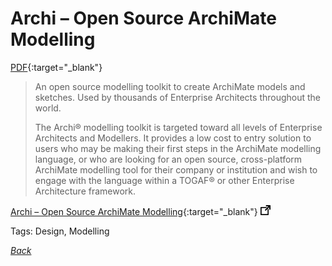 # Archi – Open Source ArchiMate Modelling

[PDF](../docs/pdf.pdf){:target="_blank"}

> An open source modelling toolkit to create ArchiMate models and sketches. Used by thousands of Enterprise Architects throughout the world.
>
> The Archi® modelling toolkit is targeted toward all levels of Enterprise Architects and Modellers. It provides a low cost to entry solution to users who may be making their first steps in the ArchiMate modelling language, or who are looking for an open source, cross-platform ArchiMate modelling tool for their company or institution and wish to engage with the language within a TOGAF® or other Enterprise Architecture framework.

[Archi – Open Source ArchiMate Modelling](https://www.archimatetool.com/){:target="_blank"} ![external redirect](../../img/ext-redir.png)

Tags: Design, Modelling

[_Back_](../)
